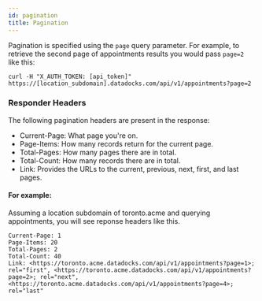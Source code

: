 ```yaml
---
id: pagination
title: Pagination
---
```


Pagination is specified using the `page` query parameter. For example, to retrieve the second page of appointments results you would pass `page=2` like this:

```
curl -H "X_AUTH_TOKEN: [api_token]" https://[location_subdomain].datadocks.com/api/v1/appointments?page=2
```

### Responder Headers

The following pagination headers are present in the response:

* Current-Page: What page you're on.
* Page-Items: How many records return for the current page.
* Total-Pages: How many pages there are in total.
* Total-Count: How many records there are in total.
* Link: Provides the URLs to the current, previous, next, first, and last pages.

#### For example:

Assuming a location subdomain of toronto.acme and querying appointments, you will see reponse headers like this.

```
Current-Page: 1
Page-Items: 20
Total-Pages: 2
Total-Count: 40
Link: <https://toronto.acme.datadocks.com/api/v1/appointments?page=1>; rel="first", <https://toronto.acme.datadocks.com/api/v1/appointments?page=2>; rel="next", <https://toronto.acme.datadocks.com/api/v1/appointments?page=4>; rel="last"
```
